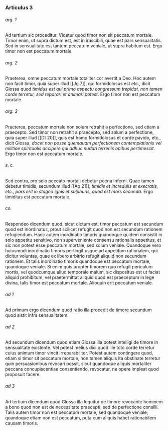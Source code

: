 ### Articulus 3

###### arg. 1
Ad tertium sic proceditur. Videtur quod timor non sit peccatum mortale. Timor enim, ut supra dictum est, est in irascibili, quae est pars sensualitatis. Sed in sensualitate est tantum peccatum veniale, ut supra habitum est. Ergo timor non est peccatum mortale.

###### arg. 2
Praeterea, omne peccatum mortale totaliter cor avertit a Deo. Hoc autem non facit timor, quia super illud [[Jg 7]], qui formidolosus est etc., dicit Glossa quod *timidus est qui primo aspectu congressum trepidat, non tamen corde terretur, sed reparari et animari potest*. Ergo timor non est peccatum mortale.

###### arg. 3
Praeterea, peccatum mortale non solum retrahit a perfectione, sed etiam a praecepto. Sed timor non retrahit a praecepto, sed solum a perfectione, quia super illud [[Dt 20]], quis est homo formidolosus et corde pavido, etc., dicit Glossa, *docet non posse quemquam perfectionem contemplationis vel militiae spiritualis accipere qui adhuc nudari terrenis opibus pertimescit*. Ergo timor non est peccatum mortale.

###### s. c.
Sed contra, pro solo peccato mortali debetur poena Inferni. Quae tamen debetur timidis, secundum illud [[Ap 21]], *timidis et incredulis et execratis, etc., pars erit in stagno ignis et sulphuris, quod est mors secunda*. Ergo timiditas est peccatum mortale.

###### co.
Respondeo dicendum quod, sicut dictum est, timor peccatum est secundum quod est inordinatus, prout scilicet refugit quod non est secundum rationem refugiendum. Haec autem inordinatio timoris quandoque quidem consistit in solo appetitu sensitivo, non superveniente consensu rationalis appetitus, et sic non potest esse peccatum mortale, sed solum veniale. Quandoque vero huiusmodi inordinatio timoris pertingit usque ad appetitum rationalem, qui dicitur voluntas, quae ex libero arbitrio refugit aliquid non secundum rationem. Et talis inordinatio timoris quandoque est peccatum mortale, quandoque veniale. Si enim quis propter timorem quo refugit periculum mortis, vel quodcumque aliud temporale malum, sic dispositus est ut faciat aliquid prohibitum, vel praetermittat aliquid quod est praeceptum in lege divina, talis timor est peccatum mortale. Alioquin erit peccatum veniale.

###### ad 1
Ad primum ergo dicendum quod ratio illa procedit de timore secundum quod sistit infra sensualitatem.

###### ad 2
Ad secundum dicendum quod etiam Glossa illa potest intelligi de timore in sensualitate existente. Vel potest melius dici quod ille toto corde terretur cuius animum timor vincit irreparabiliter. Potest autem contingere quod, etiam si timor sit peccatum mortale, non tamen aliquis ita obstinate terretur quin persuasionibus revocari possit, sicut quandoque aliquis mortaliter peccans concupiscentiae consentiendo, revocatur, ne opere impleat quod proposuit facere.

###### ad 3
Ad tertium dicendum quod Glossa illa loquitur de timore revocante hominem a bono quod non est de necessitate praecepti, sed de perfectione consilii. Talis autem timor non est peccatum mortale, sed quandoque veniale; quandoque etiam non est peccatum, puta cum aliquis habet rationabilem causam timoris.

